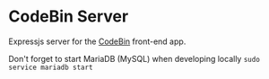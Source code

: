 # CodeBin Server
Expressjs server for the [CodeBin](https://github.com/tcodej/codebin) front-end app.  

Don't forget to start MariaDB (MySQL) when developing locally
`sudo service mariadb start`
